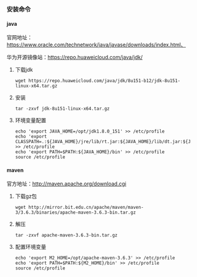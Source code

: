 ### 安装命令

#### java

官网地址：https://www.oracle.com/technetwork/java/javase/downloads/index.html、

华为开源镜像站：https://repo.huaweicloud.com/java/jdk/

1. 下载jdk

   ```shell
   wget https://repo.huaweicloud.com/java/jdk/8u151-b12/jdk-8u151-linux-x64.tar.gz
   ```

2. 安装

   ```
   tar -zxvf jdk-8u151-linux-x64.tar.gz
   ```

3. 环境变量配置

   ```shell
   echo 'export JAVA_HOME=/opt/jdk1.8.0_151' >> /etc/profile
   echo 'export CLASSPATH=.:${JAVA_HOME}/jre/lib/rt.jar:${JAVA_HOME}/lib/dt.jar:${JAVA_HOME}/lib/tools.jar' >> /etc/profile
   echo 'export PATH=$PATH:${JAVA_HOME}/bin' >> /etc/profile
   source /etc/profile
   ```

#### maven

官方地址：http://maven.apache.org/download.cgi

1. 下载gz包

   ```
   wget http://mirror.bit.edu.cn/apache/maven/maven-3/3.6.3/binaries/apache-maven-3.6.3-bin.tar.gz
   ```

2. 解压

   ```
   tar -zxvf apache-maven-3.6.3-bin.tar.gz
   ```

3. 配置环境变量

   ```
   echo 'export M2_HOME=/opt/apache-maven-3.6.3' >> /etc/profile
   echo 'export PATH=$PATH:${M2_HOME}/bin' >> /etc/profile
   source /etc/profile
   ```

   
